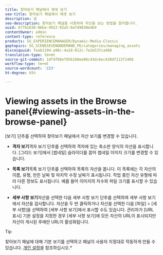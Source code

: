 ```yaml
---
title: 찾아보기 패널에서 에셋 보기
seo-title: 찾아보기 패널에서 에셋 보기
description: 널
seo-description: 찾아보기 패널을 사용하여 자산을 보는 방법을 알아봅니다.
uuid: 677b1838-0bbe-4922-92a5-6e7d9030edb9
contentOwner: admin
content-type: reference
products: SG_EXPERIENCEMANAGER/Dynamic-Media-Classic
geptopics: SG_SCENESEVENONDEMAND_PK/categories/managing_assets
discoiquuid: feab1194-a98c-4a18-812c-7e2e537ca488
translation-type: tm+mt
source-git-commit: 1df4f88ef856160ee06c43dc6ec430df122f2408
workflow-type: tm+mt
source-wordcount: '223'
ht-degree: 65%

---
```



# Viewing assets in the Browse panel{#viewing-assets-in-the-browse-panel}

[보기] 단추를 선택하여 찾아보기 패널에서 자산 보기를 변경할 수 있습니다.

* **격자 보기**&#x200B;격자 보기 단추를 선택하여 격자에 있는 축소판 양식의 자산을 표시합니다. [그리드 보기]에서 [썸네일] 슬라이더를 끌어 썸네일 이미지 크기를 변경할 수 있습니다.

* **목록 보기**&#x200B;목록 보기 단추를 선택하여 목록의 자산을 봅니다. 이 목록에는 각 자산의 이름, 유형, 만든 날짜 및 마지막 수정 날짜가 표시됩니다. 작업 중인 자산 유형에 따라 다른 정보도 표시됩니다. 예를 들어 이미지의 치수와 파일 크기를 표시할 수 있습니다.

* **세부 사항 보기**&#x200B;자산을 선택한 다음 세부 사항 보기 단추를 선택하여 세부 사항 보기에서 자산을 검사합니다. 자산을 두 번 클릭하거나 자산을 선택한 다음 [파일] > [세부 사항]을 선택하여 [세부 사항 보기]에서 표시할 수도 있습니다. 관리자가 [URL 표시] 기본 설정을 지정한 경우 [세부 사항 보기]에 모든 자산의 URL이 표시되지만 자산이 게시된 후에만 URL이 활성화됩니다.

>[!TIP]
>
>찾아보기 패널에 대해 기본 보기를 선택하고 패널이 사용자 지정대로 작동하게 만들 수 있습니다. [개인 설정](personal-setup.md#personal_setup)을 참조하십시오.*
